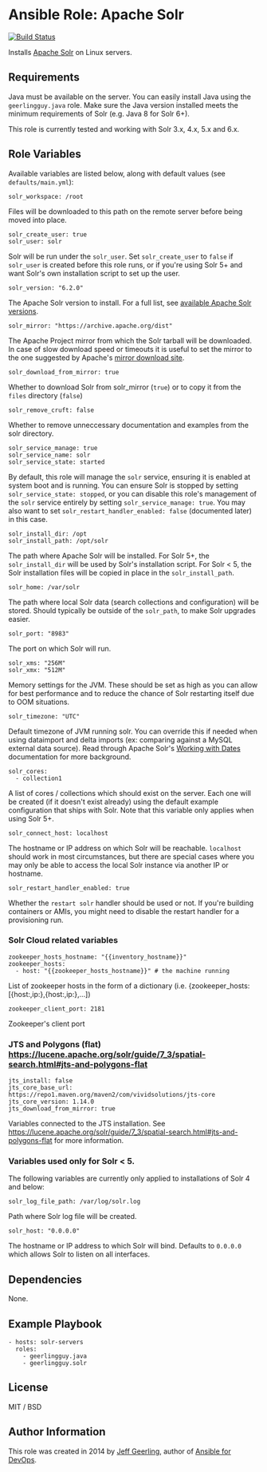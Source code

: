 # Ansible Role: Apache Solr

[![Build Status](https://travis-ci.org/geerlingguy/ansible-role-solr.svg?branch=master)](https://travis-ci.org/geerlingguy/ansible-role-solr)

Installs [Apache Solr](http://lucene.apache.org/solr/) on Linux servers.

## Requirements

Java must be available on the server. You can easily install Java using the `geerlingguy.java` role. Make sure the Java version installed meets the minimum requirements of Solr (e.g. Java 8 for Solr 6+).

This role is currently tested and working with Solr 3.x, 4.x, 5.x and 6.x.

## Role Variables

Available variables are listed below, along with default values (see `defaults/main.yml`):

    solr_workspace: /root

Files will be downloaded to this path on the remote server before being moved into place.

    solr_create_user: true
    solr_user: solr

Solr will be run under the `solr_user`. Set `solr_create_user` to `false` if `solr_user` is created before this role runs, or if you're using Solr 5+ and want Solr's own installation script to set up the user.

    solr_version: "6.2.0"

The Apache Solr version to install. For a full list, see [available Apache Solr versions](http://archive.apache.org/dist/lucene/solr/).

    solr_mirror: "https://archive.apache.org/dist"

The Apache Project mirror from which the Solr tarball will be downloaded. In case of slow download speed or timeouts it is useful to set the mirror to the one suggested by Apache's [mirror download site](https://www.apache.org/dyn/closer.cgi/lucene/solr/).

    solr_download_from_mirror: true

Whether to download Solr from solr_mirror (`true`) or to copy it from the `files` directory (`false`)

    solr_remove_cruft: false

Whether to remove unneccessary documentation and examples from the solr directory.

    solr_service_manage: true
    solr_service_name: solr
    solr_service_state: started

By default, this role will manage the `solr` service, ensuring it is enabled at system boot and is running. You can ensure Solr is stopped by setting `solr_service_state: stopped`, or you can disable this role's management of the `solr` service entirely by setting `solr_service_manage: true`. You may also want to set `solr_restart_handler_enabled: false` (documented later) in this case.

    solr_install_dir: /opt
    solr_install_path: /opt/solr

The path where Apache Solr will be installed. For Solr 5+, the `solr_install_dir` will be used by Solr's installation script. For Solr < 5, the Solr installation files will be copied in place in the `solr_install_path`.

    solr_home: /var/solr

The path where local Solr data (search collections and configuration) will be stored. Should typically be outside of the `solr_path`, to make Solr upgrades easier.

    solr_port: "8983"

The port on which Solr will run.

    solr_xms: "256M"
    solr_xmx: "512M"

Memory settings for the JVM. These should be set as high as you can allow for best performance and to reduce the chance of Solr restarting itself due to OOM situations.

    solr_timezone: "UTC"

Default timezone of JVM running solr. You can override this if needed when using dataimport and delta imports (ex: comparing against a MySQL external data source). Read through Apache Solr's [Working with Dates](https://cwiki.apache.org/confluence/display/solr/Working+with+Dates) documentation for more background.

    solr_cores:
      - collection1

A list of cores / collections which should exist on the server. Each one will be created (if it doesn't exist already) using the default example configuration that ships with Solr. Note that this variable only applies when using Solr 5+.

    solr_connect_host: localhost

The hostname or IP address on which Solr will be reachable. `localhost` should work in most circumstances, but there are special cases where you may only be able to access the local Solr instance via another IP or hostname.

    solr_restart_handler_enabled: true

Whether the `restart solr` handler should be used or not. If you're building containers or AMIs, you might need to disable the restart handler for a provisioning run.

### Solr Cloud related variables

    zookeeper_hosts_hostname: "{{inventory_hostname}}"
    zookeeper_hosts:
      - host: "{{zookeeper_hosts_hostname}}" # the machine running

List of zookeeper hosts in the form of a dictionary (i.e. {zookeeper_hosts:[{host:,ip:},{host:,ip:},...])

    zookeeper_client_port: 2181

Zookeeper's client port

### JTS and Polygons (flat) https://lucene.apache.org/solr/guide/7_3/spatial-search.html#jts-and-polygons-flat

    jts_install: false
    jts_core_base_url: https://repo1.maven.org/maven2/com/vividsolutions/jts-core
    jts_core_version: 1.14.0
    jts_download_from_mirror: true

Variables connected to the JTS installation. See https://lucene.apache.org/solr/guide/7_3/spatial-search.html#jts-and-polygons-flat for more information.

### Variables used only for Solr < 5.

The following variables are currently only applied to installations of Solr 4 and below:

    solr_log_file_path: /var/log/solr.log

Path where Solr log file will be created.

    solr_host: "0.0.0.0"

The hostname or IP address to which Solr will bind. Defaults to `0.0.0.0` which allows Solr to listen on all interfaces.

## Dependencies

None.

## Example Playbook

    - hosts: solr-servers
      roles:
        - geerlingguy.java
        - geerlingguy.solr

## License

MIT / BSD

## Author Information

This role was created in 2014 by [Jeff Geerling](https://www.jeffgeerling.com/), author of [Ansible for DevOps](https://www.ansiblefordevops.com/).
